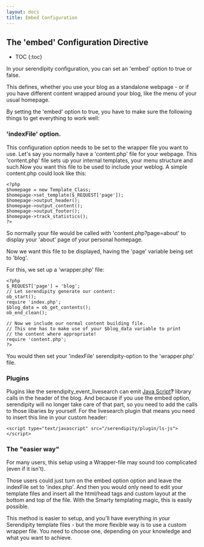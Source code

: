 ```yaml
---
layout: docs
title: Embed Configuration
---
```


<h2>The 'embed' Configuration Directive</h2>

* TOC
{:toc}

In your serendipity configuration, you can set an 'embed' option to true or false.

This defines, whether you use your blog as a standalone webpage - or if you have different content wrapped around your blog, like the menu of your usual homepage.

By setting the 'embed' option to true, you have to make sure the following things to get everything to work well:

### 'indexFile' option.

This configuration option needs to be set to the wrapper file you want to use. Let's say you normally have a 'content.php' file for your webpage. This 'content.php' file sets up your internal templates, your menu structure and such.Now you want this file to be used to include your weblog. A simple content.php could look like this:

    <?php
    $homepage = new Template_Class;
    $homepage->set_template($_REQUEST['page']);
    $homepage->output_header();
    $homepage->output_content();
    $homepage->output_footer();
    $homepage->track_statistics();
    ?>

So normally your file would be called with 'content.php?page=about' to display your 'about' page of your personal homepage.

Now we want this file to be displayed, having the 'page' variable being set to 'blog'.

For this, we set up a 'wrapper.php' file:

    <?php
    $_REQUEST['page'] = 'blog';
    // Let serendipity generate our content:
    ob_start();
    require 'index.php';
    $blog_data = ob_get_contents();
    ob_end_clean();

    // Now we include our normal content building file.
    // This one has to make use of your $blog_data variable to print
    // the content where appropriate!
    require 'content.php';
    ?>

You would then set your 'indexFile' serendipity-option to the 'wrapper.php' file.

### Plugins

Plugins like the serendipity\_event\_livesearch can emit [Java Script](/index.php?cmd=newdoc&newdocname=Java+Script&node=35&refnode=55)**?** library calls in the header of the blog. And because if you use the embed option, serendipity will no longer take care of that part, so you need to add the calls to those libaries by yourself. For the livesearch plugin that means you need to insert this line in your custom header:

    <script type="text/javascript" src="/serendipity/plugin/ls-js"></script>

### The "easier way"

For many users, this setup using a Wrapper-file may sound too complicated (even if it isn't).

Those users could just turn on the embed option option and leave the indexFile set to 'index.php'. And then you would only need to edit your template files and insert all the html/head tags and custom layout at the bottom and top of the file. With the Smarty templating magic, this is easily possible.

This method is easier to setup, and you'll have everything in your Serendipity template files - but the more flexible way is to use a custom wrapper file. You need to choose one, depending on your knowledge and what you want to achieve.
